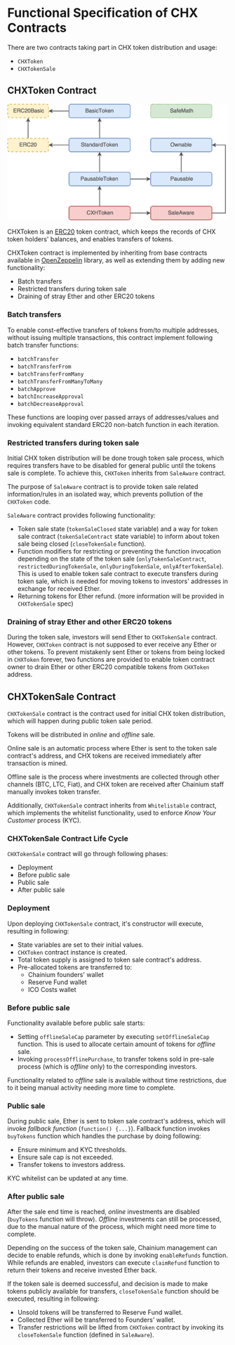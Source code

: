 Functional Specification of CHX Contracts
=========================================

There are two contracts taking part in CHX token distribution and usage:

- `CHXToken`
- `CHXTokenSale`


## CHXToken Contract

![CHX Token Contract Hierarchy](CHXTokenContractHierarchy.png)

CHXToken is an [ERC20](https://theethereum.wiki/w/index.php/ERC20_Token_Standard) token contract, which keeps the records of CHX token holders' balances, and enables transfers of tokens.

CHXToken contract is implemented by inheriting from base contracts available in [OpenZeppelin](https://github.com/OpenZeppelin/zeppelin-solidity) library, as well as extending them by adding new functionality:

- Batch transfers
- Restricted transfers during token sale
- Draining of stray Ether and other ERC20 tokens


### Batch transfers

To enable const-effective transfers of tokens from/to multiple addresses, without issuing multiple transactions, this contract implement following batch transfer functions:

- `batchTransfer`
- `batchTransferFrom`
- `batchTransferFromMany`
- `batchTransferFromManyToMany`
- `batchApprove`
- `batchIncreaseApproval`
- `batchDecreaseApproval`

These functions are looping over passed arrays of addresses/values and invoking equivalent standard ERC20 non-batch function in each iteration.


### Restricted transfers during token sale

Initial CHX token distribution will be done trough token sale process, which requires transfers have to
be disabled for general public until the tokens sale is complete. To achieve this, `CHXToken` inherits from `SaleAware` contract.

The purpose of `SaleAware` contract is to provide token sale related information/rules in an isolated way, which prevents pollution of the `CHXToken` code.

`SaleAware` contract provides following functionality:

- Token sale state (`tokenSaleClosed` state variable) and a way for token sale contract (`tokenSaleContract` state variable) to inform about token sale being closed (`closeTokenSale` function).
- Function modifiers for restricting or preventing the function invocation depending on the state of the token sale (`onlyTokenSaleContract`, `restrictedDuringTokenSale`, `onlyDuringTokenSale`, `onlyAfterTokenSale`). This is used to enable token sale contract to execute transfers during token sale, which is needed for moving tokens to investors' addresses in exchange for received Ether.
- Returning tokens for Ether refund. (more information will be provided in `CHXTokenSale` spec)


### Draining of stray Ether and other ERC20 tokens

During the token sale, investors will send Ether to `CHXTokenSale` contract. However, `CHXToken` contract is not supposed to ever receive any Ether or other tokens. To prevent mistakenly sent Ether or tokens from being locked in `CHXToken` forever, two functions are provided to enable token contract owner to drain Ether or other ERC20 compatible tokens from `CHXToken` address.


## CHXTokenSale Contract

`CHXTokenSale` contract is the contract used for initial CHX token distribution, which will happen during public token sale period.

Tokens will be distributed in *online* and *offline* sale.

Online sale is an automatic process where Ether is sent to the token sale contract's address, and CHX tokens are received immediately after transaction is mined.

Offline sale is the process where investments are collected through other channels (BTC, LTC, Fiat), and CHX token are received after Chainium staff manually invokes token transfer.

Additionally, `CHXTokenSale` contract inherits from `Whitelistable` contract, which implements the whitelist functionality, used to enforce *Know Your Customer* process (KYC).


### CHXTokenSale Contract Life Cycle

`CHXTokenSale` contract will go through following phases:

- Deployment
- Before public sale
- Public sale
- After public sale


### Deployment

Upon deploying `CHXTokenSale` contract, it's constructor will execute, resulting in following:

- State variables are set to their initial values.
- `CHXToken` contract instance is created.
- Total token supply is assigned to token sale contract's address.
- Pre-allocated tokens are transferred to:
    - Chainium founders' wallet
    - Reserve Fund wallet
    - ICO Costs wallet


### Before public sale

Functionality available before public sale starts:

- Setting `offlineSaleCap` parameter by executing `setOfflineSaleCap` function. This is used to allocate certain amount of tokens for *offline* sale.
- Invoking `processOfflinePurchase`, to transfer tokens sold in pre-sale process (which is *offline* only) to the corresponding investors.

Functionality related to *offline* sale is available without time restrictions, due to it being manual activity needing more time to complete.


### Public sale

During public sale, Ether is sent to token sale contract's address, which will invoke *fallback function* (`function() {...}`). Fallback function invokes `buyTokens` function which handles the purchase by doing following:

- Ensure minimum and KYC thresholds.
- Ensure sale cap is not exceeded.
- Transfer tokens to investors address.

KYC whitelist can be updated at any time.


### After public sale

After the sale end time is reached, *online* investments are disabled (`buyTokens` function will throw). *Offline* investments can still be processed, due to the manual nature of the process, which might need more time to complete.

Depending on the success of the token sale, Chainium management can decide to enable refunds, which is done by invoking `enableRefunds` function. While refunds are enabled, investors can execute `claimRefund` function to return their tokens and receive invested Ether back.

If the token sale is deemed successful, and decision is made to make tokens publicly available for transfers, `closeTokenSale` function should be executed, resulting in following:

- Unsold tokens will be transferred to Reserve Fund wallet.
- Collected Ether will be transferred to Founders' wallet.
- Transfer restrictions will be lifted from `CHXToken` contract by invoking its `closeTokenSale` function (defined in `SaleAware`).
